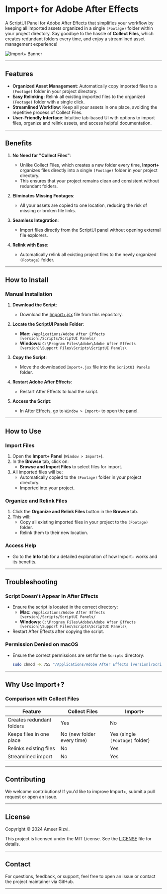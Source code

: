 # **Import+ for Adobe After Effects**

A ScriptUI Panel for Adobe After Effects that simplifies your workflow by keeping all imported assets organized in a single `(Footage)` folder within your project directory. Say goodbye to the hassle of **Collect Files**, which creates redundant folders every time, and enjoy a streamlined asset management experience!

![Import+ Banner](https://general-jb.s3.eu-central-1.amazonaws.com/assets/import-plus.png?X-Amz-Algorithm=AWS4-HMAC-SHA256&X-Amz-Content-Sha256=UNSIGNED-PAYLOAD&X-Amz-Credential=ASIAYS2NWGLKFBS66ARF%2F20241118%2Feu-central-1%2Fs3%2Faws4_request&X-Amz-Date=20241118T125552Z&X-Amz-Expires=300&X-Amz-Security-Token=IQoJb3JpZ2luX2VjEMX%2F%2F%2F%2F%2F%2F%2F%2F%2F%2FwEaDGV1LWNlbnRyYWwtMSJHMEUCIGuPzwORwlDqPOUrvf9wiRo%2FZj5jPSzf9ARvco3fX%2B%2BrAiEA3akiOsY71%2F7gffpzqQyO4%2BDKGnlYsjjzwzD7%2BMw30EMq6AIIXhAAGgw1OTAxODQwNjc3OTYiDPSZNUiCLPJkkN39PSrFAvl1dIij2XMb%2BwmSSEBLo2r%2BDXyWk%2BXdR2xTBzz4U40iZlsjM53ctSIn9hg4LDgipeB%2F6btfbvRbAJV8cG%2FACv5a38pvfpiH6Y3G1DShgJXDgQrV2X488t%2BEpZ%2FqrbTrV2NwN%2BIgxOvo7DcZ0CAahaW%2Fwdqw8mdgIEi7d3%2FLo1JYiLLcZ9c561LurXRxIy7ZW5H9Xkg7cJfZdi4iKbUAjHFPZuCqwXjS0dOFNaDkwR0DUjlnQlqHrVPtM1Wb2iuZ7cWU7nxIplLhMJRkX61mw4Do4P9M90XTsqHeW5VKwD6G2xmlhzs2qmFGn9kz%2B469AMBhu0kJCVGaOjVLR7T1NQ9fxz76rA1hTgmheoQA0e%2BV5ZDT0RorSTaA61ETJb95vLeuv5x34gb7ejv%2FwxF4bNYW0KmpC954vnLbg297LtZCtl%2BvAe0wtvHsuQY6swJE%2FRtCdpbWS8swgxTFWGlRHPy3v4iIY9UQ26JfqEh91k83flKtIXrZFIsA%2BPdQxn8MFDDXlCI2IiYcRadDslG3LRL5at33cAhW86RgAQqCGu2HGTz10GMfohhcICUtiX2MPZ7auEykJBDbii8zPHJwe3yy0B7Lh3oduhmdre%2BcmYMWiKtiBjY%2B7Edgs0glAFOmKVImklSo8mZ%2BFzrhXn%2F9Rpmj6z2y0pDO%2FMc1CNjoXxOYzkVblVSyCW8eFOd0p2peTR%2BOt%2BG9tlFHjUisvU1WsxFqEsG7rMGVXJTT1r3xoahUe6qZadYVLjRTVKbHo9fKDdroC566tUYGs1Fad7iljeJH625w8G71Woj3JTm%2BGa%2ByFmFHJ7UWVBBchD2wOneJ46H7XFFWqz8d2xun259gGv5K&X-Amz-Signature=bbf338d9f8053d9d8e38590bce09ee4dd615bfff19e23b6591b50d4265311e2f&X-Amz-SignedHeaders=host&response-content-disposition=inline "Import+ for Adobe After Effects")

---

## **Features**

- **Organized Asset Management**: Automatically copy imported files to a `(Footage)` folder in your project directory.
- **Easy Relinking**: Relink all existing imported files to the organized `(Footage)` folder with a single click.
- **Streamlined Workflow**: Keep all your assets in one place, avoiding the repetitive process of Collect Files.
- **User-Friendly Interface**: Intuitive tab-based UI with options to import files, organize and relink assets, and access helpful documentation.

---

## **Benefits**

1. **No Need for "Collect Files"**:

   - Unlike Collect Files, which creates a new folder every time, **Import+** organizes files directly into a single `(Footage)` folder in your project directory.
   - This ensures that your project remains clean and consistent without redundant folders.

2. **Eliminates Missing Footages**:

   - All your assets are copied to one location, reducing the risk of missing or broken file links.

3. **Seamless Integration**:

   - Import files directly from the ScriptUI panel without opening external file explorers.

4. **Relink with Ease**:
   - Automatically relink all existing project files to the newly organized `(Footage)` folder.

---

## **How to Install**

### **Manual Installation**

1. **Download the Script**:

   - Download the [Import+.jsx](./Import+.jsx) file from this repository.

2. **Locate the ScriptUI Panels Folder**:

   - **Mac**: `/Applications/Adobe After Effects [version]/Scripts/ScriptUI Panels/`
   - **Windows**: `C:\Program Files\Adobe\Adobe After Effects [version]\Support Files\Scripts\ScriptUI Panels\`

3. **Copy the Script**:

   - Move the downloaded `Import+.jsx` file into the `ScriptUI Panels` folder.

4. **Restart Adobe After Effects**:

   - Restart After Effects to load the script.

5. **Access the Script**:
   - In After Effects, go to `Window > Import+` to open the panel.

---

## **How to Use**

### **Import Files**

1. Open the **Import+ Panel** (`Window > Import+`).
2. In the **Browse** tab, click on:
   - **Browse and Import Files** to select files for import.
3. All imported files will be:
   - Automatically copied to the `(Footage)` folder in your project directory.
   - Imported into your project.

### **Organize and Relink Files**

1. Click the **Organize and Relink Files** button in the **Browse** tab.
2. This will:
   - Copy all existing imported files in your project to the `(Footage)` folder.
   - Relink them to their new location.

### **Access Help**

- Go to the **Info** tab for a detailed explanation of how Import+ works and its benefits.

---

## **Troubleshooting**

### **Script Doesn't Appear in After Effects**

- Ensure the script is located in the correct directory:
  - **Mac**: `/Applications/Adobe After Effects [version]/Scripts/ScriptUI Panels/`
  - **Windows**: `C:\Program Files\Adobe\Adobe After Effects [version]\Support Files\Scripts\ScriptUI Panels\`
- Restart After Effects after copying the script.

### **Permission Denied on macOS**

- Ensure the correct permissions are set for the `Scripts` directory:
  ```bash
  sudo chmod -R 755 "/Applications/Adobe After Effects [version]/Scripts"
  ```

---

## **Why Use Import+?**

### **Comparison with Collect Files**

| Feature                   | Collect Files              | Import+                         |
| ------------------------- | -------------------------- | ------------------------------- |
| Creates redundant folders | Yes                        | No                              |
| Keeps files in one place  | No (new folder every time) | Yes (single `(Footage)` folder) |
| Relinks existing files    | No                         | Yes                             |
| Streamlined import        | No                         | Yes                             |

---

## **Contributing**

We welcome contributions! If you'd like to improve Import+, submit a pull request or open an issue.

---

## **License**

Copyright © 2024 Ameer Rizvi.

This project is licensed under the MIT License. See the [LICENSE](./LICENSE) file for details.

---

## **Contact**

For questions, feedback, or support, feel free to open an issue or contact the project maintainer via GitHub.

---
